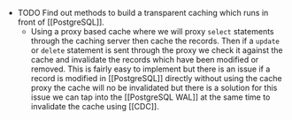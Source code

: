 - TODO Find out methods to build a transparent caching which runs in front of [[PostgreSQL]].
	- Using a proxy based cache where we will proxy `select` statements through the caching server then cache the records. Then if a `update` or `delete` statement is sent through the proxy we check it against the cache and invalidate the records which have been modified or removed. This is fairly easy to implement but there is an issue if a record is modified in [[PostgreSQL]] directly without using the cache proxy the cache will no be invalidated but there is a solution for this issue we can tap into the [[PostgreSQL WAL]] at the same time to invalidate the cache using [[CDC]].